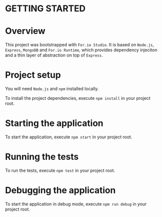 GETTING STARTED
===============

# Overview

This project was bootstrapped with `For.io Studio`. It is based on `Node.js`, `Express`, `MongoDB` and `For.io Runtime`, which provides dependency injeciton and a thin layer of abstraction on top of `Express`.

# Project setup

You will need `Node.js` and `npm` installed locally.

To install the project dependencies, execute `npm install` in your project root.

# Starting the application

To start the application, execute `npm start` in your project root.

# Running the tests

To run the tests, execute `npm test` in your project root.

# Debugging the application

To start the application in debug mode, execute `npm run debug` in your project root.
